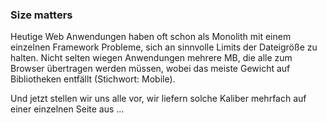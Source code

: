 ### Size matters

Heutige Web Anwendungen haben oft schon als Monolith mit einem einzelnen Framework Probleme, sich an sinnvolle Limits der Dateigröße zu halten. Nicht selten wiegen Anwendungen mehrere MB, die alle zum Browser übertragen werden müssen, wobei das meiste Gewicht auf Bibliotheken entfällt (Stichwort: Mobile).

Und jetzt stellen wir uns alle vor, wir liefern solche Kaliber mehrfach auf einer einzelnen Seite aus ...
